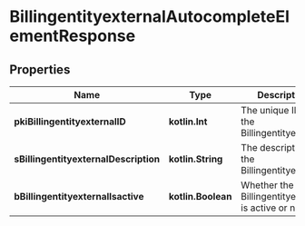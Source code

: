 
# BillingentityexternalAutocompleteElementResponse

## Properties
| Name | Type | Description | Notes |
| ------------ | ------------- | ------------- | ------------- |
| **pkiBillingentityexternalID** | **kotlin.Int** | The unique ID of the Billingentityexternal |  |
| **sBillingentityexternalDescription** | **kotlin.String** | The description of the Billingentityexternal |  |
| **bBillingentityexternalIsactive** | **kotlin.Boolean** | Whether the Billingentityexternal is active or not |  |



